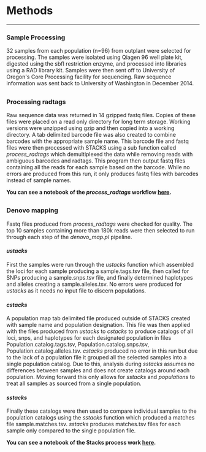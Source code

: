 # Methods #
-----
### Sample Processing ###
32 samples from each population (n=96) from outplant were selected for processing. The samples were isolated using Qiagen 96 well plate kit, digested using the sbfI restriction enzyme, and processed into libraries using a RAD library kit. Samples were then sent off to University of Oregon's Core Processing facility for sequencing. Raw sequence information was sent back to University of Washington in December 2014. 

##
### Processing radtags ###
Raw sequence data was returned in 14 gzipped fastq files. Copies of these files were placed on a read only directory for long term storage. Working versions were unzipped using gzip and then copied into a working directory. A tab delimited barcode file was also created to combine barcodes with the appropriate sample name. This barcode file and fastq files were then processed with STACKS using a sub function called *process_radtags* which demultiplexed the data while removing reads with ambiguous barcodes and radtags. This program then output fastq files containing all the reads for each sample based on the barcode. While no errors are produced from this run, it only produces fastq files with barcodes instead of sample names.

**You can see a notebook of the *process_radtags* workflow [here](http://nbviewer.ipython.org/urls/raw.github.com/jheare/Fish546-Jake/master/nb/RAD-Seq%20Process.ipynb).**
##
### Denovo mapping ###
Fastq files produced from *process_radtags* were checked for quality. The top 10 samples containing more than 180k reads were then selected to run through each step of the *denovo_map.pl* pipeline. 
#### *ustacks* ####
First the samples were run through the *ustacks* function which assembled the loci for each sample producing a sample.tags.tsv file, then called for SNPs producing a sample.snps.tsv file, and finally determined haplotypes and alleles creating a sample.alleles.tsv. No errors were produced for *ustacks* as it needs no input file to discern populations. 
#### *cstacks* ####
A population map tab delimited file produced outside of STACKS created with sample name and population designation. This file was then applied with the files produced from *ustacks* to *cstacks* to produce catalogs of all loci, snps, and haplotypes for each designated population in files Population.catalog.tags.tsv, Population.catalog.snps.tsv, Population.catalog.alleles.tsv. *cstacks* produced no error in this run but due to the lack of a population file it grouped all the selected samples into a single population catalog. Due to this, analysis during *sstacks* assumes no differences between samples and does not create catalogs around each population. Moving forward this only allows for *sstacks* and *populations* to treat all samples as sourced from a single population. 
#### *sstacks* ####
Finally these catalogs were then used to compare individual samples to the population catalogs using the *sstacks* function which produced a matches file sample.matches.tsv. *sstacks* produces matches.tsv files for each sample only compared to the single population file.


**You can see a notebook of the Stacks process work [here](http://nbviewer.ipython.org/github/jheare/Fish546-Jake/blob/master/nb/Denovo%20Map%20Piecemeal.ipynb).**